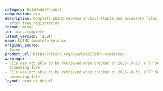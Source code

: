 ```yaml
---
category: DataModelProduct
compression: zip
description: Complete LOINC release archive (table and accessory files) downloadable
  after free registration
format: mixed
id: loinc.complete
latest_version: '2.81'
name: LOINC Complete Release
original_source:
- loinc
product_url: https://loinc.org/download/loinc-complete/
warnings:
- File was not able to be retrieved when checked on 2025-10-30_ HTTP 503 error when
  accessing file
- File was not able to be retrieved when checked on 2025-10-30_ HTTP 503 error when
  accessing file
layout: product_detail
---
```

